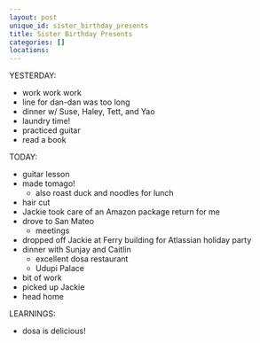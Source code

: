 ```yaml
---
layout: post
unique_id: sister_birthday_presents
title: Sister Birthday Presents
categories: []
locations: 
---
```


YESTERDAY:
* work work work
* line for dan-dan was too long
* dinner w/ Suse, Haley, Tett, and Yao
* laundry time!
* practiced guitar
* read a book

TODAY:
* guitar lesson
* made tomago!
  * also roast duck and noodles for lunch
* hair cut
* Jackie took care of an Amazon package return for me
* drove to San Mateo
  * meetings
* dropped off Jackie at Ferry building for Atlassian holiday party
* dinner with Sunjay and Caitlin
  * excellent dosa restaurant
  * Udupi Palace
* bit of work
* picked up Jackie
* head home

LEARNINGS:
* dosa is delicious!
